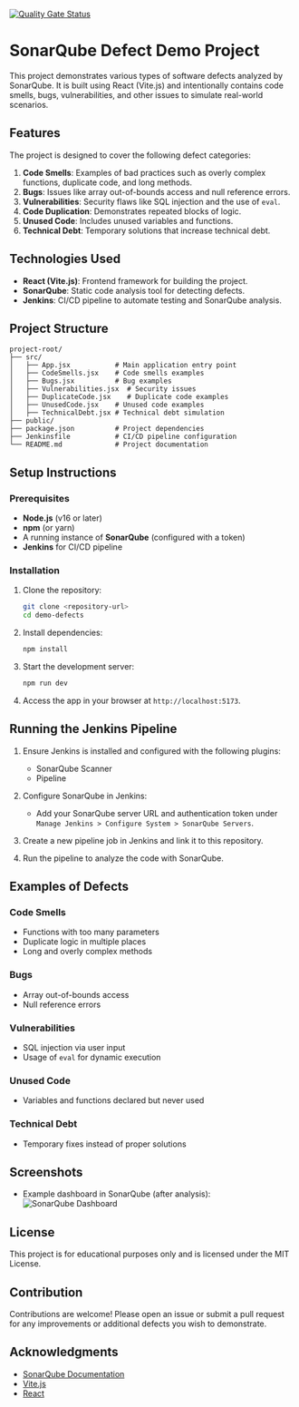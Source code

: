 [![Quality Gate Status](https://sonarqube.bsospace.com/api/project_badges/measure?project=bso-sonarqube&metric=alert_status&token=sqb_c76b8ebd20244cc3075d804ee9ff8c5ba3566eb9)](https://sonarqube.bsospace.com/dashboard?id=bso-sonarqube)
# SonarQube Defect Demo Project

This project demonstrates various types of software defects analyzed by SonarQube. It is built using React (Vite.js) and intentionally contains code smells, bugs, vulnerabilities, and other issues to simulate real-world scenarios.

## Features

The project is designed to cover the following defect categories:

1. **Code Smells**: Examples of bad practices such as overly complex functions, duplicate code, and long methods.
2. **Bugs**: Issues like array out-of-bounds access and null reference errors.
3. **Vulnerabilities**: Security flaws like SQL injection and the use of `eval`.
4. **Code Duplication**: Demonstrates repeated blocks of logic.
5. **Unused Code**: Includes unused variables and functions.
6. **Technical Debt**: Temporary solutions that increase technical debt.

## Technologies Used

- **React (Vite.js)**: Frontend framework for building the project.
- **SonarQube**: Static code analysis tool for detecting defects.
- **Jenkins**: CI/CD pipeline to automate testing and SonarQube analysis.

## Project Structure

```
project-root/
├── src/
│   ├── App.jsx           # Main application entry point
│   ├── CodeSmells.jsx    # Code smells examples
│   ├── Bugs.jsx          # Bug examples
│   ├── Vulnerabilities.jsx  # Security issues
│   ├── DuplicateCode.jsx    # Duplicate code examples
│   ├── UnusedCode.jsx    # Unused code examples
│   ├── TechnicalDebt.jsx # Technical debt simulation
├── public/
├── package.json          # Project dependencies
├── Jenkinsfile           # CI/CD pipeline configuration
└── README.md             # Project documentation
```

## Setup Instructions

### Prerequisites

- **Node.js** (v16 or later)
- **npm** (or yarn)
- A running instance of **SonarQube** (configured with a token)
- **Jenkins** for CI/CD pipeline

### Installation

1. Clone the repository:
   ```bash
   git clone <repository-url>
   cd demo-defects
   ```

2. Install dependencies:
   ```bash
   npm install
   ```

3. Start the development server:
   ```bash
   npm run dev
   ```

4. Access the app in your browser at `http://localhost:5173`.

## Running the Jenkins Pipeline

1. Ensure Jenkins is installed and configured with the following plugins:
   - SonarQube Scanner
   - Pipeline

2. Configure SonarQube in Jenkins:
   - Add your SonarQube server URL and authentication token under `Manage Jenkins > Configure System > SonarQube Servers`.

3. Create a new pipeline job in Jenkins and link it to this repository.

4. Run the pipeline to analyze the code with SonarQube.

## Examples of Defects

### Code Smells
- Functions with too many parameters
- Duplicate logic in multiple places
- Long and overly complex methods

### Bugs
- Array out-of-bounds access
- Null reference errors

### Vulnerabilities
- SQL injection via user input
- Usage of `eval` for dynamic execution

### Unused Code
- Variables and functions declared but never used

### Technical Debt
- Temporary fixes instead of proper solutions

## Screenshots

- Example dashboard in SonarQube (after analysis):
  ![SonarQube Dashboard](path/to/screenshot.png)

## License

This project is for educational purposes only and is licensed under the MIT License.

## Contribution

Contributions are welcome! Please open an issue or submit a pull request for any improvements or additional defects you wish to demonstrate.

## Acknowledgments

- [SonarQube Documentation](https://docs.sonarqube.org/)
- [Vite.js](https://vitejs.dev/)
- [React](https://reactjs.org/)
